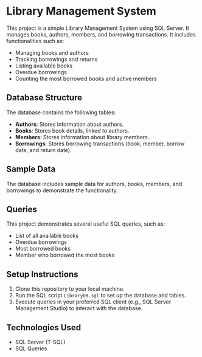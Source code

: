 # Library Management System

This project is a simple Library Management System using SQL Server. It manages books, authors, members, and borrowing transactions. It includes functionalities such as:

- Managing books and authors
- Tracking borrowings and returns
- Listing available books
- Overdue borrowings
- Counting the most borrowed books and active members

## Database Structure

The database contains the following tables:

- **Authors**: Stores information about authors.
- **Books**: Stores book details, linked to authors.
- **Members**: Stores information about library members.
- **Borrowings**: Stores borrowing transactions (book, member, borrow date, and return date).

## Sample Data

The database includes sample data for authors, books, members, and borrowings to demonstrate the functionality.

## Queries

This project demonstrates several useful SQL queries, such as:

- List of all available books
- Overdue borrowings
- Most borrowed books
- Member who borrowed the most books

## Setup Instructions

1. Clone this repository to your local machine.
2. Run the SQL script `LibraryDB.sql` to set up the database and tables.
3. Execute queries in your preferred SQL client (e.g., SQL Server Management Studio) to interact with the database.

## Technologies Used

- SQL Server (T-SQL)
- SQL Queries
